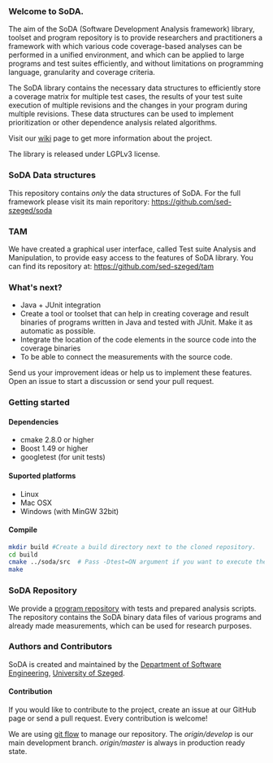 ### Welcome to SoDA.

The aim of the SoDA (Software Development Analysis framework) library, toolset and program repository is to provide researchers and practitioners a framework with which various code coverage-based analyses can be performed in a unified environment, and which can be applied to large programs and test suites efficiently, and without limitations on programming language, granularity and coverage criteria.

The SoDA library contains the necessary data structures to efficiently store a coverage matrix for multiple test cases, the results of your test suite execution of multiple revisions and the changes in your program during multiple revisions. These data structures can be used to implement prioritization or other dependence analysis related algorithms. 

Visit our [wiki](https://github.com/sed-szeged/soda/wiki/) page to get more information about the project.

The library is released under LGPLv3 license.

### SoDA Data structures

This repository contains *only* the data structures of SoDA. For the full framework please visit its main reporitory: https://github.com/sed-szeged/soda

### TAM

We have created a graphical user interface, called Test suite Analysis and Manipulation, to provide easy access to the features of SoDA library. 
You can find its repository at: https://github.com/sed-szeged/tam

### What's next?

* Java + JUnit integration
 * Create a tool or toolset that can help in creating coverage and result binaries of programs written in Java and tested with JUnit. Make it as automatic as possible.
* Integrate the location of the code elements in the source code into the coverage binaries
 * To be able to connect the measurements with the source code.
 
Send us your improvement ideas or help us to implement these features. Open an issue to start a discussion or send your pull request.

### Getting started

#### Dependencies

* cmake 2.8.0 or higher
* Boost 1.49 or higher
* googletest (for unit tests)
 
#### Suported platforms

* Linux
* Mac OSX
* Windows (with MinGW 32bit)


#### Compile

```bash
mkdir build #Create a build directory next to the cloned repository.
cd build
cmake ../soda/src  # Pass -Dtest=ON argument if you want to execute the unit tests.
make
```

### SoDA Repository

We provide a [program repository](http://www.sed.inf.u-szeged.hu/soda) with tests and prepared analysis scripts. The repository contains the SoDA binary data files of various programs and already made measurements, which can be used for research purposes.

### Authors and Contributors

SoDA is created and maintained by the [Department of Software Engineering](http://www.sed.hu), [University of Szeged](http://www.u-szeged.hu). 

#### Contribution
If you would like to contribute to the project, create an issue at our GitHub page or send a pull request. Every contribution is welcome!

We are using [git flow](http://danielkummer.github.io/git-flow-cheatsheet/) to manage our repository.
The *origin/develop* is our main development branch. *origin/master* is always in production ready state.

